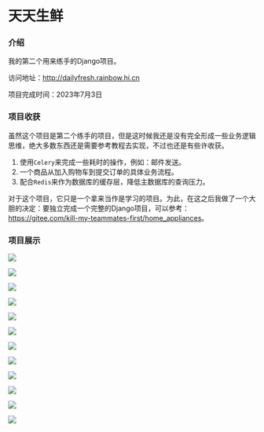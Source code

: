 # 天天生鲜

### 介绍

我的第二个用来练手的Django项目。

访问地址：<a href="http://dailyfresh.rainbow.hi.cn">http://dailyfresh.rainbow.hi.cn</a>

项目完成时间：2023年7月3日

### 项目收获

虽然这个项目是第二个练手的项目，但是这时候我还是没有完全形成一些业务逻辑思维，绝大多数东西还是需要参考教程去实现，不过也还是有些许收获。

1. 使用`Celery`来完成一些耗时的操作，例如：邮件发送。
2. 一个商品从加入购物车到提交订单的具体业务流程。
3. 配合`Redis`来作为数据库的缓存层，降低主数据库的查询压力。

对于这个项目，它只是一个拿来当作是学习的项目。为此，在这之后我做了一个大胆的决定：要独立完成一个完整的Django项目，可以参考：<a href="https://gitee.com/kill-my-teammates-first/home_appliances">https://gitee.com/kill-my-teammates-first/home_appliances</a>。

### 项目展示

![](md-image/%E9%A6%96%E9%A1%B51.png)

![](md-image/%E9%A6%96%E9%A1%B52.png)

![](md-image/%E9%A6%96%E9%A1%B53.png)

![](md-image/%E7%99%BB%E5%BD%95%E9%A1%B5.png)

![](md-image/%E6%B3%A8%E5%86%8C%E9%A1%B5.png)

![](md-image/%E6%89%BE%E5%9B%9E%E5%AF%86%E7%A0%81%E9%A1%B5.png)

![](md-image/%E4%B8%AA%E4%BA%BA%E4%BF%A1%E6%81%AF%E9%A1%B5.png)

![](md-image/%E6%88%91%E7%9A%84%E8%AE%A2%E5%8D%95%E9%A1%B5.png)

![](md-image/%E6%94%B6%E8%B4%A7%E5%9C%B0%E5%9D%80%E9%A1%B5.png)

![](md-image/%E5%95%86%E5%93%81%E8%AF%A6%E6%83%85%E9%A1%B5.png)

![](md-image/%E8%B4%AD%E7%89%A9%E8%BD%A6%E9%A1%B5.png)

![](md-image/%E6%8F%90%E4%BA%A4%E8%AE%A2%E5%8D%95%E9%A1%B5.png)
